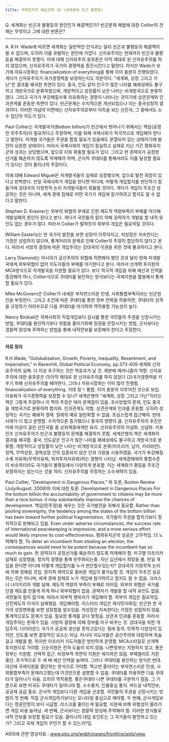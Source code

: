 ```yaml
---
title: 국제정치학 예습과제 16 (세계화와 빈곤 불평등)
---
```


Q. 세계화는 빈곤과 불평등의 원인인가 해결책인가? 빈곤문제 해법에 대한 Collier의 견해는 무엇이고 그에 대한 반론은?

---

A. R.H. Wade에 따르면 세계화는 일반적인 인식과는 달리 빈곤과 불평등의 해결책이 될 수 없으며, 오히려 이를 유발하는 원인에 가깝다. 신자유주의는 현재까지 빈곤과 불평등을 해결하지 못했다. 이에 대해 신자유주의 옹호론은 아직 제대로 된 신자유주의를 하지 않았으며, 신자유주의가 국가의 경쟁력을 증진시킨다고 말한다. 하지만 Wade가 보기에 자유시장화는 financialization of everything을 통해 이미 충분히 진행되었다. 게다가 신자유주의가 국가경쟁력을 보장하는지도 의문이다. "세계화, 성장 그리고 가난"은 결과를 왜곡한 측면이 있다. 중국, 인도 같이 인구가 많은 나라를 폐쇄성에도 불구하고 개방국가로 분류하였으며, 개방적이고 성장률이 낮은 나라는 비개방국으로 분류하였다. 그리고 국가가 부강해질수록 자유화하는 경향이 나타나는 것이기에 상관관계와 인과관계를 혼동한 측면이 있다. 빈곤문제는 수치적으론 개선되었으나 이는 중국성장의 결과이다. 이러한 이념의 이면에는 신자유주의로부터 이득을 보는 선진국, 그 중에서도 소수 집단의 의도가 있다.

Paul Collier는 저개발국가(Bottom billion)가 빈곤에서 벗어나기 위해서는 책임(공정한 민주주의)이 필요하다고 주장하며, 이를 위해 국제사회가 적극적으로 개입해야 한다고 말한다. 저개발 국가들은 주권을 합칠 필요가 있음에도 분열되어 있는 상태이기에 발전이 요원한 상태이다. 따라서 국제사회의 개입이 절실하고 실제로 지난 기간 평화유지군의 성과는 상당했으며, 앞으로 더욱 확충할 필요가 있다. 그리고 현 권력자가 공정한 선거를 훼손하지 않도록 억제해야 하며, 군사적 쿠데타를 통해서라도 이를 달성할 필요가 있다는 것이 콜리너의 주장이다.

이에 대해 Edward Miguel은 저개발국들이 실제로 성장했으며, 앞으로 발전 희망이 있다고 반박한다. 만일 국제사회가 개입을 한다면 어디에, 어떻게 개입할지를 판단하기 힘들기에 강대국의 지정학적 논리 저개발국들이 휘둘릴 것이다. 게다가 개입이 무조건 성공하는 것은 아니며, 세계 경제 침체로 어떤 국가가 개입에 참가하려고 할지도 알 수 없다고 말한다.

Stephen D. Krasner는 외부의 위협의 부재로 인한 제도적 역량부족이 부패를 야기해 개발실패의 원인이 된다고 본다. 게다가 국민들의 힘이 약해 권력자가 개발을 할 내적 유인도 없는 경우가 많다. 따라서 Collier가 말하듯이 외부의 개입은 필요악일 것이다.

William Easterly는 한 국가의 발전을 보면 성장이 이루어지고, 저성장은 지속한다는 가정은 성립하지 않으며, 통계처리의 문제로 인해 Collier의 주장이 합당하지 않다고 본다. 따라서 서방의 결정에 따른 개입주의는 강대국의 이권을 위한 것에 불과하다고 본다.

Larry Diamond는 아시아가 공산주의의 위협에 직면해야 했던 것과 달리 현재 저개발국에게 외부위협이 없어 지도자들의 부패를 야기한다고 본다. 따라서 선개혁 후지원의 MCA방식으로 저개발국을 지원할 필요가 있다. 보다 적극적 개입을 위해 예산과 인력을 증강해야 하나, Collier식으로 쿠데타를 용인하는 방식보다는 국제지원을 활용해서 통제할 필요가 있다.

Mike McGovern은 Collier가 내세운 부자연스러운 탄생, 사회통합부족이라는 빈곤원인을 부정한다. 그리고 조건에 따른 쿠데타를 통한 정부 전복을 허용하면, 쿠데타의 성격을 규정하기 어려우므로 다음 쿠데타를 야기하여 역작용할 가능성이 높다.

Nancy Birdsall은 국제사회의 직접개입보다 감시를 통한 국민들의 주권을 신장시키는 방법, 쿠데타를 용인하기보다 위험을 줄이기위해 정권을 안정시키는 방법, 군사보다는 경찰력 양성에 주력하는 방법을 통해 내적안보를 보장해야 한다고 주장한다.

---

#### 자료 정리

R.H.Wade, "Golobalization, Growth, Poverty, Inequality, Resentment, and Imperialism," in Ravenhill, Global Political Economy, pp.373-409
세계화
신자유주의의 실패. 더 이상 추구하는 것은 역효과가 날 것. 재분배 메커니즘이 약함. 신자유주의에 대한 옹호론은 (1)아직 제대로 된 신자유주의를 하지 않았다 (2)국가경쟁력을 키우기 위해 신자유주의를 해야한다.
그러나 자유시장화는 이미 많이 진행됨. financialization of everything. 거대 징ㄱ 통합. 이미 충분히 이루어진 것으로 보임.
자유화가 국가경쟁력을 보장할 수 있나? 세계은행의 "세계화, 성장 그리고 가난"이라는 책은 그렇게 주장하나 이 책의 주장은 여러 문제점이 있음. 조사방법의 문제, 인도 중국을 개방국가로 분류하여 합리화. 인과관계도 약함. 상관관계와 인과를 혼동함. 오히려 성장하는 국가는 폐쇄적 경제. 칠레의 예로 일반화할 수 없음. 조심스럽게 접근해야. 반대사례가 더 많고 분명함. 수치적으론 증가했으나 중국의 영향이 큼. 신자유주의의 추진은 이에 이권이 걸린 선진국들 중 상위계층에게만 유리. 신자유주의의 이념화. 신념화.
키포인츠
신자유주의가 빈곤과 불평등의 문제를 해결하지 못함.
세계은행의 책은 세계화의 결과를 왜곡함. 중국, 인도같은 인구가 많은 나라를 폐쇄성에도 불구하고 개방국가로 분류함. 개방적이고 성장률이 낮은 나라는 비개방국으로 분류(아프리카, 남미, 카리비안). 정책, 무역성장, 경제성장 간의 입증되지 않은 인과 가정을 사용하였음.
국가가 부강해질수록 자유화(무역자유화, 외자투자자유화)하는 경향이 나타남.
세계경제에의 통합수준이 비슷하더라도 국가들이 불평등에서 다양하게 분포함. 이는 세계화가 평등을 무조건 보장하지는 않는다는 것을 의미.
신자유주의를 주장하는 소수세력이 있음.

Paul Collier, "Development in Dangerous Places," 와 토론, Boston Review (July/August, 2009)와 이에 대한 토론.
Development in Dangerous Places
For the bottom billion the accountability of government to citizens may be more than a nice bonus: it may substantially improve the chances of development. 책임(민주정)을 세우는 것은 국가발전을 위해서 중요함.
Rather than pooling sovereignty, the tendency among the states of the bottom billion has been toward further political fragmentation. 국가들이 주권을 합치기보다 정치적으로 분해되고 있음.
Even under adverse circumstances, the success rate of international peacekeeping is impressive, and a more serious effort would likely improve its cost-effectiveness. 평화유지군의 성공은 고무적임. 더 노력해야 함.
To deter an incumbent from stealing an election, the consequences would need to be potent because the incumbent has so much to gain. 현 권력자가 공정선거를 훼손하지 않도록 억제해야 함.
미구엘
아프리카 실제로 성장했음. 정치적 경쟁을 통해 민주화되는중. 지난 십년에서 희망을 봄. 만일 개입을 한다면 어디에 어떻게 개입할지를 누가 판단할수있는지? 강대국의 지정학적 논리에 의해 정해질 것임. 정치적 제약으로 올바른 개입이 불가능할 것. 개입이 무조건 성공하는 것은 아니며, 세계 경제 침체로 누가 개입에 참가하려고 할지도 알 수 없음.
크라스너
나이지리아 개발 실패. 제도적 역량의 부족이 부패로 이어짐. 외부의 위협은 국가를 단결 제도를 만들게 하게 하나 외부위협이 없음. 권력자가 개발을 할 내적 유인도 없음. 국민들의 힘이 없기에. 따라서 외부적 행위자가 개입해야 함. 외부의 개입은 필요악임. 선진제도의 이식이 실패했음. 개입해야함.
이스터리
개입은 재식민지화임. 빈곤한 한 국가의 성장변화를 보면 성장함을 알수있음. 저성장은 지속한다는 가정은 성립하지 않음. 통계적으로도 문제가 있음. 필요한 통계를 갖다 맞췄음. 상관과 인과를 혼동함. 따라서 개입주의는 문제가 있음. 서방의 결정에 의해 정부를 마구 바꾸는 것. 강대국을 위한 개입주의.
다이아몬드
국가가 공공재 생산을 못하고있다는 점에 동의. 민족적 다양성이 있지만, 인도를 보면 결정적인 요소는 아님. 아시아 지도자들은 공산주의와 대립하며 목숨걸고 개발을 함. 하지만 아프리카 지도자들은 방만하게 운영함. MCA스타일로 선개혁 후지원으로 가야함. 단순지원은 전혀 도움이 되지 않음. 나쁜정부는 지원하지 않고, 좋은 정부는 지원함. 선택적 접근. 비정부적 측면의 지원은 제지하진 않음. 부패엘리트 지원 중단. 추가적으로 두 세 배 예산 인력을 늘여야. 그러나 쿠데타를 용인하는 방식은 반대. 대신에 국제지원을 중단하는 방식으로 가야함.
맥고번
콜리어는 부자연스러운 탄생, 사회통합부족이 문제라고했는데 이것만으론 설명할 수 없음. 쿠데타를 허용하면 다음 쿠데타가 일어나기 쉬움. 오히려 역작용함. 좋은쿠데타 나쁜 쿠데타를 구분하기 힘듬. 그 기준으로 보면 미국도 쿠데타가 일어나야 함. 소수통치, 인물중심 통치.
버드살
내적안보, 공공재 공급 중요. 군사적 개입보다 다른 개입을 선호함. 국민들의 주권을 신장시키는 방법이 첫 번째. 직접 군사개입하기보다는 모니터링 중심으로 해야함. 두 번쨰, 군사개입보다는 정권안정이 보다 시급함. 리스크를 줄이는게 필요함. 지원에 비해 위험성이 올라가면 개입 비용 늘어남. 세 번째, 군사보다는 경찰력 양성에 주력해야 함. 이러한 방식들로 내적 안보를 보장할 필요가 있음.
콜리너의 대답
포인트는 그 국가들이 발전하고 있는가? 그리고 국제 개입이 무언가 할 수 있는가?임.

AIDS에 관한 영상자료 : www.pbs.org/wgbh/pages/frontline/aids/view
